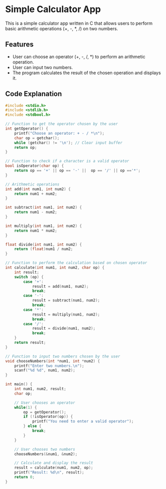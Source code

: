 # Simple Calculator App

This is a simple calculator app written in C that allows users to perform basic arithmetic operations (+, -, *, /) on two numbers.

## Features

- User can choose an operator (+, -, /, *) to perform an arithmetic operation.
- User can input two numbers.
- The program calculates the result of the chosen operation and displays it.

## Code Explanation

```c
#include <stdio.h>
#include <stdlib.h>
#include <stdbool.h>

// Function to get the operator chosen by the user
int getOperator() {
    printf("Choose an operator: + - / *\n");
    char op = getchar();
    while (getchar() != '\n'); // Clear input buffer
    return op;
}

// Function to check if a character is a valid operator
bool isOperator(char op) {
    return op == '+' || op == '-' ||  op == '/' || op =='*';
}

// Arithmetic operations
int add(int num1, int num2) {
    return num1 + num2;
}

int subtract(int num1, int num2) {
    return num1 - num2;
}

int multiply(int num1, int num2) {
    return num1 * num2;
}

float divide(int num1, int num2) {
    return (float)num1 / num2;
}

// Function to perform the calculation based on chosen operator
int calculate(int num1, int num2, char op) {
    int result;
    switch (op) {
        case '+':
            result = add(num1, num2);
            break;
        case '-':
            result = subtract(num1, num2);
            break;
        case '*':
            result = multiply(num1, num2);
            break;
        case '/':
            result = divide(num1, num2);
            break;
    }
    return result;
}

// Function to input two numbers chosen by the user
void chooseNumbers(int *num1, int *num2) {
    printf("Enter two numbers.\n");
    scanf("%d %d", num1, num2);
}

int main() {
    int num1, num2, result;
    char op;

    // User chooses an operator
    while(1) {
        op = getOperator();
        if (!isOperator(op)) {
            printf("You need to enter a valid operator");
        } else {
            break;
        }
    }

    // User chooses two numbers
    chooseNumbers(&num1, &num2);

    // Calculate and display the result
    result = calculate(num1, num2, op);
    printf("Result: %d\n", result);
    return 0;
}
